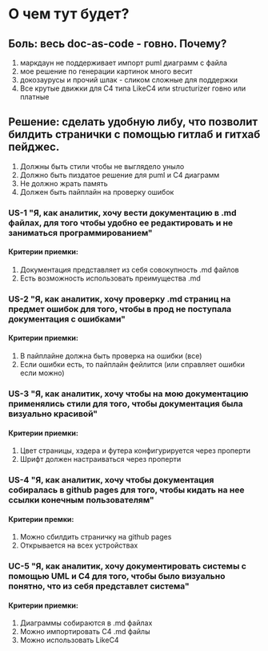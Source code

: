 # О чем тут будет? 

## Боль: весь doc-as-code - говно. Почему? 
1. маркдаун не поддерживает импорт puml диаграмм с файла
2. мое решение по генерации картинок много весит
3. докозаурусы и прочий шлак - сликом сложные для поддержки
4. Все крутые движки для С4 типа LikeC4 или structurizer говно или платные

## Решение: сделать удобную либу, что позволит билдить странички с помощью гитлаб и гитхаб пейджес.
1. Должны быть стили чтобы не выглядело уныло
2. Должно быть пиздатое решение для puml и C4 диаграмм
3. Не должно жрать память 
4. Должен быть пайплайн на проверку ошибок

### US-1 "Я, как аналитик, хочу вести документацию в .md файлах, для того чтобы удобно ее редактировать и не заниматься программированием"
#### Критерии приемки: 
1. Документация представляет из себя совокупность .md файлов
2. Есть возможность использовать преимущества .md  

### US-2 "Я, как аналитик, хочу проверку .md страниц на предмет ошибок для того, чтобы в прод не поступала документация с ошибками"
#### Критерии приемки:
1. В пайплайне должна быть проверка на ошибки (все)
2. Если ошибки есть, то пайплайн фейлится (или справляет ошибки если можно)

### US-3 "Я, как аналитик, хочу чтобы на мою документацию применялись стили для того, чтобы документация была визуально красивой"
#### Критерии приемки:
1. Цвет страницы, хэдера и футера конфигурируется через проперти
2. Шрифт должен настраиваться через проперти

### US-4 "Я, как аналитик, хочу чтобы документация собиралась в github pages для того, чтобы кидать на нее ссылки конечным пользователям"
#### Критерии премки:
1. Можно сбилдить страничку на github pages
2. Открывается на всех устройствах

### UC-5 "Я, как аналитик, хочу документировать системы с помощью UML и C4 для того, чтобы было визуально понятно, что из себя представлет система"
#### Критерии приемки:
1. Диаграммы собираются в .md файлах
2. Можно импортировать С4 .md файлы 
3. Можно использовать LikeC4